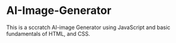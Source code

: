 # AI-Image-Generator
This is a sccratch AI-image Generator using JavaScript and basic fundamentals of HTML, and CSS.
